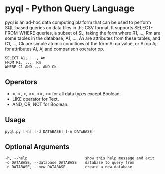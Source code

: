 # pyql - Python Query Language
pyql is an ad-hoc data computing platform that can be used to perform SQL-based queries on data files in the CSV format. It supports SELECT-FROM-WHERE queries, a subset of SL, taking the form where R1, ..., Rm are some tables in the database, A1, ..., An are attributes from these tables, and C1, ..., Ck are simple atomic conditions of the form Ai op value, or Ai op Aj, for attributes Ai, Aj and comparison operator op.

    SELECT A1, ..., An
    FROM R1, ..., Rm
    WHERE C1 AND ... AND Ck

## Operators

* =, >, <, <>, >=, <= for all data types except Boolean.
* LIKE operator for Text. 
* AND, OR, NOT for Boolean.

## Usage
    pyql.py [-h] [-d DATABASE] [-n DATABASE]

## Optional Arguments
    -h, --help                          show this help message and exit
    -d DATABASE, --database DATABASE    database to query from
    -n DATABASE, --new DATABASE         create a new database